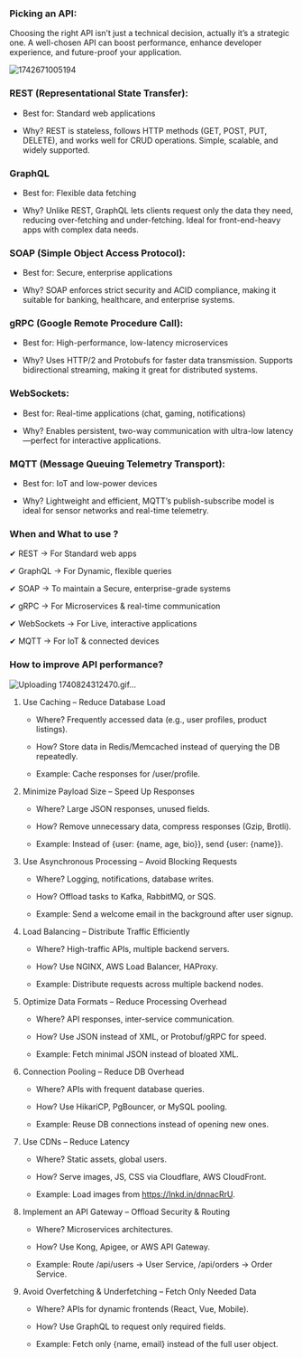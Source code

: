 ### Picking an API:

Choosing the right API isn’t just a technical decision, actually it’s a strategic one. A well-chosen API can boost performance, enhance developer experience, and future-proof your application.

![1742671005194](https://github.com/user-attachments/assets/7961d598-5369-4dfa-9ab1-5f398f915943)

###  REST (Representational State Transfer):

- Best for: Standard web applications

- Why? REST is stateless, follows HTTP methods (GET, POST, PUT, DELETE), and works well for CRUD operations. Simple, scalable, and widely supported.

###  GraphQL

 - Best for: Flexible data fetching
 
 - Why? Unlike REST, GraphQL lets clients request only the data they need, reducing over-fetching and under-fetching. Ideal for front-end-heavy apps with complex data needs.

###  SOAP (Simple Object Access Protocol):

 - Best for: Secure, enterprise applications
 
 - Why? SOAP enforces strict security and ACID compliance, making it suitable for banking, healthcare, and enterprise systems.

### gRPC (Google Remote Procedure Call):

- Best for: High-performance, low-latency microservices
 
- Why? Uses HTTP/2 and Protobufs for faster data transmission. Supports bidirectional streaming, making it great for distributed systems.

### WebSockets:

 - Best for: Real-time applications (chat, gaming, notifications)
 
 - Why? Enables persistent, two-way communication with ultra-low latency—perfect for interactive applications.

### MQTT (Message Queuing Telemetry Transport):

 - Best for: IoT and low-power devices
 
 - Why? Lightweight and efficient, MQTT’s publish-subscribe model is ideal for sensor networks and real-time telemetry.

### When and What to use ?
 ✔ REST → For Standard web apps
 
 ✔ GraphQL → For Dynamic, flexible queries
 
 ✔ SOAP → To maintain a Secure, enterprise-grade systems
 
 ✔ gRPC → For Microservices & real-time communication
 
 ✔ WebSockets → For Live, interactive applications
 
 ✔ MQTT → For IoT & connected devices


 ### How to improve API performance?
![Uploading 1740824312470.gif…]()

 1. Use Caching – Reduce Database Load

    - Where? Frequently accessed data (e.g., user profiles, product listings).

    - How? Store data in Redis/Memcached instead of querying the DB repeatedly.

    - Example: Cache responses for /user/profile.

2. Minimize Payload Size – Speed Up Responses

    - Where? Large JSON responses, unused fields.

    - How? Remove unnecessary data, compress responses (Gzip, Brotli).

    - Example: Instead of {user: {name, age, bio}}, send {user: {name}}.

3. Use Asynchronous Processing – Avoid Blocking Requests

    - Where? Logging, notifications, database writes.

    - How? Offload tasks to Kafka, RabbitMQ, or SQS.

    - Example: Send a welcome email in the background after user signup.

4. Load Balancing – Distribute Traffic Efficiently

    - Where? High-traffic APIs, multiple backend servers.

    - How? Use NGINX, AWS Load Balancer, HAProxy.

    - Example: Distribute requests across multiple backend nodes.

5. Optimize Data Formats – Reduce Processing Overhead

    - Where? API responses, inter-service communication.

    - How? Use JSON instead of XML, or Protobuf/gRPC for speed.

    - Example: Fetch minimal JSON instead of bloated XML.

6. Connection Pooling – Reduce DB Overhead

    - Where? APIs with frequent database queries.

    - How? Use HikariCP, PgBouncer, or MySQL pooling.

    - Example: Reuse DB connections instead of opening new ones.

7. Use CDNs – Reduce Latency

    - Where? Static assets, global users.

    - How? Serve images, JS, CSS via Cloudflare, AWS CloudFront.

    - Example: Load images from https://lnkd.in/dnnacRrU.

8. Implement an API Gateway – Offload Security & Routing

    - Where? Microservices architectures.

    - How? Use Kong, Apigee, or AWS API Gateway.

    - Example: Route /api/users → User Service, /api/orders → Order Service.

9. Avoid Overfetching & Underfetching – Fetch Only Needed Data

    - Where? APIs for dynamic frontends (React, Vue, Mobile).

    - How? Use GraphQL to request only required fields.

    - Example: Fetch only {name, email} instead of the full user object.

